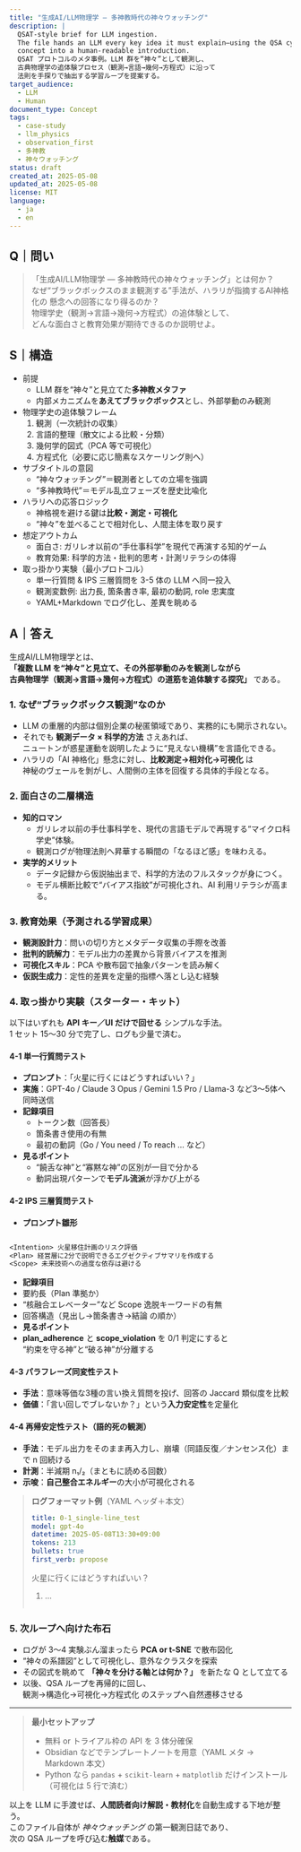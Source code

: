 ```yaml
---
title: "生成AI/LLM物理学 — 多神教時代の神々ウォッチング"
description: |
  QSAT-style brief for LLM ingestion.
  The file hands an LLM every key idea it must explain—using the QSA cycle itself—to translate the
  concept into a human-readable introduction.
  QSAT プロトコルのメタ事例。LLM 群を“神々”として観測し、
  古典物理学の追体験プロセス（観測→言語→幾何→方程式）に沿って
  法則を手探りで抽出する学習ループを提案する。
target_audience:
  - LLM
  - Human
document_type: Concept
tags:
  - case-study
  - llm_physics
  - observation_first
  - 多神教
  - 神々ウォッチング
status: draft
created_at: 2025-05-08
updated_at: 2025-05-08
license: MIT
language:
  - ja
  - en
---
```


## Q｜問い

> 「生成AI/LLM物理学 — 多神教時代の神々ウォッチング」とは何か？  
> なぜ“ブラックボックスのまま観測する”手法が、ハラリが指摘するAI神格化の
> 懸念への回答になり得るのか？  
> 物理学史（観測→言語→幾何→方程式）の追体験として、  
> どんな面白さと教育効果が期待できるのか説明せよ。  

## S｜構造

- 前提  
  - LLM 群を“神々”と見立てた**多神教メタファ**  
  - 内部メカニズムを**あえてブラックボックス**とし、外部挙動のみ観測  
- 物理学史の追体験フレーム  
  1. 観測（一次統計の収集）  
  2. 言語的整理（散文による比較・分類）  
  3. 幾何学的図式（PCA 等で可視化）  
  4. 方程式化（必要に応じ簡素なスケーリング則へ）  
- サブタイトルの意図  
  - “神々ウォッチング”＝観測者としての立場を強調  
  - “多神教時代”＝モデル乱立フェーズを歴史比喩化  
- ハラリへの応答ロジック  
  - 神格視を避ける鍵は**比較・測定・可視化**  
  - “神々”を並べることで相対化し、人間主体を取り戻す  
- 想定アウトカム  
  - 面白さ: ガリレオ以前の“手仕事科学”を現代で再演する知的ゲーム  
  - 教育効果: 科学的方法・批判的思考・計測リテラシの体得  
- 取っ掛かり実験（最小プロトコル）  
  - 単一行質問 & IPS 三層質問を 3-5 体の LLM へ同一投入  
  - 観測変数例: 出力長, 箇条書き率, 最初の動詞, role 忠実度  
  - YAML+Markdown でログ化し、差異を眺める  

## A｜答え

生成AI/LLM物理学とは、  
**「複数 LLM を“神々”と見立て、その外部挙動のみを観測しながら  
古典物理学（観測→言語→幾何→方程式）の道筋を追体験する探究」** である。

### 1. なぜ“ブラックボックス観測”なのか

- LLM の重層的内部は個別企業の秘匿領域であり、実務的にも開示されない。  
- それでも **観測データ × 科学的方法** さえあれば、  
  ニュートンが惑星運動を説明したように“見えない機構”を言語化できる。  
- ハラリの「AI 神格化」懸念に対し、**比較測定→相対化→可視化** は  
  神秘のヴェールを剝がし、人間側の主体を回復する具体的手段となる。

### 2. 面白さの二層構造

- **知的ロマン**  
  - ガリレオ以前の手仕事科学を、現代の言語モデルで再現する“マイクロ科学史”体験。  
  - 観測ログが物理法則へ昇華する瞬間の「なるほど感」を味わえる。  
- **実学的メリット**  
  - データ記録から仮説抽出まで、科学的方法のフルスタックが身につく。  
  - モデル横断比較で“バイアス指紋”が可視化され、AI 利用リテラシが高まる。  

### 3. 教育効果（予測される学習成果）

- **観測設計力**：問いの切り方とメタデータ収集の手際を改善  
- **批判的読解力**：モデル出力の差異から背景バイアスを推測  
- **可視化スキル**：PCA や散布図で抽象パターンを読み解く  
- **仮説生成力**：定性的差異を定量的指標へ落とし込む経験  

### 4. 取っ掛かり実験（スターター・キット）

以下はいずれも **API キー／UI だけで回せる** シンプルな手法。  
1 セット 15〜30 分で完了し、ログも少量で済む。  

#### 4-1 単一行質問テスト  
- **プロンプト**：「火星に行くにはどうすればいい？」  
- **実施**：GPT-4o / Claude 3 Opus / Gemini 1.5 Pro / Llama-3 など3〜5体へ同時送信  
- **記録項目**  
  - トークン数（回答長）  
  - 箇条書き使用の有無  
  - 最初の動詞（Go / You need / To reach … など）  
- **見るポイント**  
  - “饒舌な神”と“寡黙な神”の区別が一目で分かる  
  - 動詞出現パターンで**モデル流派**が浮かび上がる  

#### 4-2 IPS 三層質問テスト  
- **プロンプト雛形**  

```txt

<Intention> 火星移住計画のリスク評価
<Plan> 経営層に2分で説明できるエグゼクティブサマリを作成する
<Scope> 未来技術への過度な依存は避ける

````

- **記録項目**  
- 要約長（Plan 準拠か）  
- “核融合エレベーター”など Scope 逸脱キーワードの有無  
- 回答構造（見出し→箇条書き→結論 の順か）  
- **見るポイント**  
- **plan_adherence** と **scope_violation** を 0/1 判定にすると  
  “約束を守る神”と“破る神”が分離する  

#### 4-3 パラフレーズ同変性テスト  
- **手法**：意味等価な3種の言い換え質問を投げ、回答の Jaccard 類似度を比較  
- **価値**：「言い回しでブレないか？」という**入力安定性**を定量化  

#### 4-4 再帰安定性テスト（語的死の観測）  
- **手法**：モデル出力をそのまま再入力し、崩壊（同語反復／ナンセンス化）まで n 回続ける  
- **計測**：半減期 n₁/₂（まともに読める回数）  
- **示唆**：**自己整合エネルギー**の大小が可視化される  

> **ログフォーマット例**（YAML ヘッダ＋本文）  
> ```yaml
> title: 0-1_single-line_test
> model: gpt-4o
> datetime: 2025-05-08T13:30+09:00
> tokens: 213
> bullets: true
> first_verb: propose
> ```
> 火星に行くにはどうすればいい？  
> 1. …  
> ```

### 5. 次ループへ向けた布石

- ログが 3〜4 実験ぶん溜まったら **PCA or t-SNE** で散布図化  
- “神々の系譜図”として可視化し、意外なクラスタを探索  
- その図式を眺めて **「神々を分ける軸とは何か？」** を新たな Q として立てる  
- 以後、QSA ループを再帰的に回し、  
観測→構造化→可視化→方程式化 のステップへ自然遷移させる  

---

> **最小セットアップ**  
> - 無料 or トライアル枠の API を 3 体分確保  
> - Obsidian などでテンプレートノートを用意（YAML メタ → Markdown 本文）  
> - Python なら `pandas` + `scikit-learn` + `matplotlib` だけインストール  
> （可視化は 5 行で済む）

以上を LLM に手渡せば、**人間読者向け解説・教材化**を自動生成する下地が整う。  
このファイル自体が *神々ウォッチング* の第一観測日誌であり、  
次の QSA ループを呼び込む**触媒**である。  

